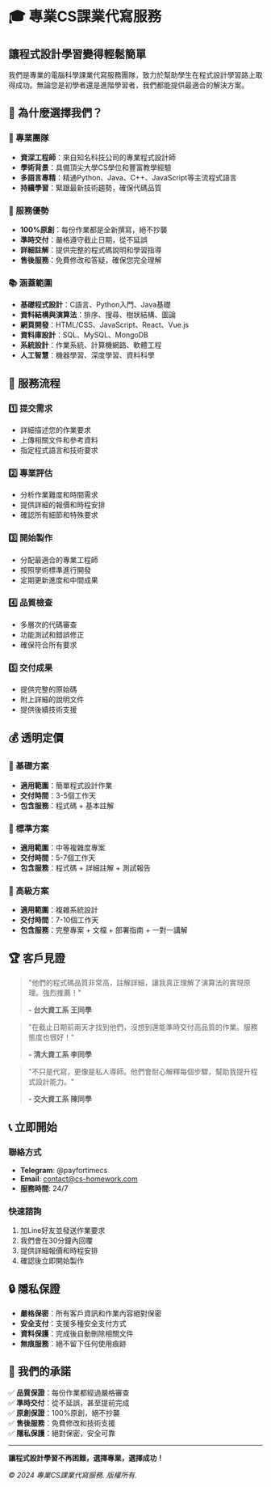 # 🎓 專業CS課業代寫服務

## 讓程式設計學習變得輕鬆簡單

我們是專業的電腦科學課業代寫服務團隊，致力於幫助學生在程式設計學習路上取得成功。無論您是初學者還是進階學習者，我們都能提供最適合的解決方案。

## 🌟 為什麼選擇我們？

### 💎 專業團隊
- **資深工程師**：來自知名科技公司的專業程式設計師
- **學術背景**：具備頂尖大學CS學位和豐富教學經驗
- **多語言專精**：精通Python、Java、C++、JavaScript等主流程式語言
- **持續學習**：緊跟最新技術趨勢，確保代碼品質

### 🎯 服務優勢
- **100%原創**：每份作業都是全新撰寫，絕不抄襲
- **準時交付**：嚴格遵守截止日期，從不延誤
- **詳細註解**：提供完整的程式碼說明和學習指導
- **售後服務**：免費修改和答疑，確保您完全理解

### 📚 涵蓋範圍
- **基礎程式設計**：C語言、Python入門、Java基礎
- **資料結構與演算法**：排序、搜尋、樹狀結構、圖論
- **網頁開發**：HTML/CSS、JavaScript、React、Vue.js
- **資料庫設計**：SQL、MySQL、MongoDB
- **系統設計**：作業系統、計算機網路、軟體工程
- **人工智慧**：機器學習、深度學習、資料科學

## 🚀 服務流程

### 1️⃣ 提交需求
- 詳細描述您的作業要求
- 上傳相關文件和參考資料
- 指定程式語言和技術要求

### 2️⃣ 專業評估
- 分析作業難度和時間需求
- 提供詳細的報價和時程安排
- 確認所有細節和特殊要求

### 3️⃣ 開始製作
- 分配最適合的專業工程師
- 按照學術標準進行開發
- 定期更新進度和中間成果

### 4️⃣ 品質檢查
- 多層次的代碼審查
- 功能測試和錯誤修正
- 確保符合所有要求

### 5️⃣ 交付成果
- 提供完整的原始碼
- 附上詳細的說明文件
- 提供後續技術支援

## 💰 透明定價

### 🥉 基礎方案
- **適用範圍**：簡單程式設計作業
- **交付時間**：3-5個工作天
- **包含服務**：程式碼 + 基本註解

### 🥈 標準方案
- **適用範圍**：中等複雜度專案
- **交付時間**：5-7個工作天
- **包含服務**：程式碼 + 詳細註解 + 測試報告

### 🥇 高級方案
- **適用範圍**：複雜系統設計
- **交付時間**：7-10個工作天
- **包含服務**：完整專案 + 文檔 + 部署指南 + 一對一講解

## 🏆 客戶見證

> "他們的程式碼品質非常高，註解詳細，讓我真正理解了演算法的實現原理。強烈推薦！" 
> 
> **- 台大資工系 王同學**

> "在截止日期前兩天才找到他們，沒想到還能準時交付高品質的作業。服務態度也很好！"
> 
> **- 清大資工系 李同學**

> "不只是代寫，更像是私人導師。他們會耐心解釋每個步驟，幫助我提升程式設計能力。"
> 
> **- 交大資工系 陳同學**

## 📞 立即開始

### 聯絡方式
- **Telegram**: @payfortimecs
- **Email**: contact@cs-homework.com
- **服務時間**: 24/7

### 快速諮詢
1. 加Line好友並發送作業要求
2. 我們會在30分鐘內回覆
3. 提供詳細報價和時程安排
4. 確認後立即開始製作

## 🔒 隱私保證

- **嚴格保密**：所有客戶資訊和作業內容絕對保密
- **安全支付**：支援多種安全支付方式
- **資料保護**：完成後自動刪除相關文件
- **無痕服務**：絕不留下任何使用痕跡

## 🎯 我們的承諾

✅ **品質保證**：每份作業都經過嚴格審查  
✅ **準時交付**：從不延誤，甚至提前完成  
✅ **原創保證**：100%原創，絕不抄襲  
✅ **售後服務**：免費修改和技術支援  
✅ **隱私保護**：絕對保密，安全可靠  

---

**讓程式設計學習不再困難，選擇專業，選擇成功！**

*© 2024 專業CS課業代寫服務. 版權所有.*